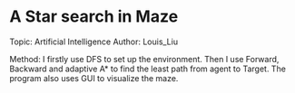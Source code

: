 # A Star search in Maze

Topic: Artificial Intelligence
Author: Louis_Liu

Method:
I firstly use DFS to set up the environment. Then I use Forward, Backward and adaptive A* to find the least path from agent to Target. The program also uses GUI to visualize the maze.

